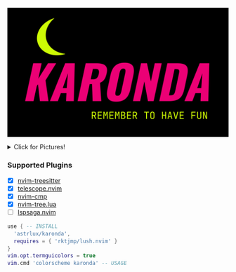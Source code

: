 <p align="center">
<img align="center" width=630 src="./assets/karonda.svg"/>
</p>

<details><summary>Click for Pictures!</summary>
<img src="./assets/1.png"/>
<img src="./assets/2.png"/>
<img src="./assets/5.png"/>
<img src="./assets/3.png"/>
<img src="./assets/4.png"/>
</details>

### Supported Plugins

- [x] [nvim-treesitter](https://github.com/nvim-treesitter/nvim-treesitter)  
- [x] [telescope.nvim](https://github.com/nvim-telescope/telescope.nvim)
- [x] [nvim-cmp](https://github.com/hrsh7th/nvim-cmp)
- [x] [nvim-tree.lua](https://github.com/kyazdani42/nvim-tree.lua) 
- [ ] [lspsaga.nvim](https://github.com/glepnir/lspsaga.nvim)

```lua
use { -- INSTALL
  'astrlux/karonda',
  requires = { 'rktjmp/lush.nvim' }
}
vim.opt.termguicolors = true 
vim.cmd 'colorscheme karonda' -- USAGE
```
